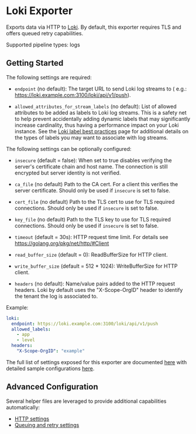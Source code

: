 # Loki Exporter

Exports data via HTTP to [Loki](https://grafana.com/docs/loki/latest/). By default, this exporter requires TLS and
offers queued retry capabilities.

Supported pipeline types: logs

## Getting Started

The following settings are required:

- `endpoint` (no default): The target URL to send Loki log streams to (
  e.g.: https://loki.example.com:3100/loki/api/v1/push).


- `allowed_attributes_for_stream_labels` (no default): List of allowed attributes to be added as labels to Loki log 
  streams. This is a safety net to help prevent accidentally adding dynamic labels that may significantly increase 
  cardinality, thus having a performance impact on your Loki instance. See the 
  [Loki label best practices](https://grafana.com/docs/loki/latest/best-practices/current-best-practices/) page for 
  additional details on the types of labels you may want to associate with log streams.

The following settings can be optionally configured:

- `insecure` (default = false): When set to true disables verifying the server's certificate chain and host name. The
  connection is still encrypted but server identity is not verified.
- `ca_file` (no default) Path to the CA cert. For a client this verifies the server certificate. Should only be used if
  `insecure` is set to false.
- `cert_file` (no default) Path to the TLS cert to use for TLS required connections. Should only be used if `insecure`
  is set to false.
- `key_file` (no default) Path to the TLS key to use for TLS required connections. Should only be used if `insecure` is
  set to false.


- `timeout` (default = 30s): HTTP request time limit. For details see https://golang.org/pkg/net/http/#Client
- `read_buffer_size` (default = 0): ReadBufferSize for HTTP client.
- `write_buffer_size` (default = 512 * 1024): WriteBufferSize for HTTP client.


- `headers` (no default): Name/value pairs added to the HTTP request headers. Loki by default uses the "X-Scope-OrgID"
  header to identify the tenant the log is associated to.

Example:

```yaml
loki:
  endpoint: https://loki.example.com:3100/loki/api/v1/push
  allowed_labels:
    - app
    - level
  headers:
    "X-Scope-OrgID": "example"
```

The full list of settings exposed for this exporter are documented [here](./config.go) with detailed sample
configurations [here](./testdata/config.yaml).

## Advanced Configuration

Several helper files are leveraged to provide additional capabilities automatically:

- [HTTP settings](https://github.com/open-telemetry/opentelemetry-collector/blob/master/config/confighttp/README.md)
- [Queuing and retry settings](https://github.com/open-telemetry/opentelemetry-collector/blob/master/exporter/exporterhelper/README.md)